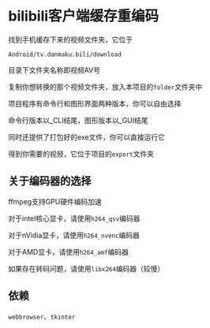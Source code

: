 # bilibili客户端缓存重编码
  
找到手机缓存下来的视频文件夹，它位于
  
    Android/tv.danmaku.bili/download
  
目录下文件夹名称即视频AV号
  
复制你想转换的那个视频文件夹，放入本项目的`folder`文件夹中
  
项目程序有命令行和图形界面两种版本，你可以自由选择

命令行版本以_CLI结尾，图形版本以_GUI结尾

同时还提供了打包好的exe文件，你可以直接运行它

得到你需要的视频，它位于项目的`export`文件夹

## 关于编码器的选择

ffmpeg支持GPU硬件编码加速

对于intel核心显卡，请使用`h264_qsv`编码器

对于nVidia显卡，请使用`h264_nvenc`编码器

对于AMD显卡，请使用`h264_amf`编码器

如果存在转码问题，请使用`libx264`编码器（较慢）

## 依赖

`webbrowser`、`tkinter`
